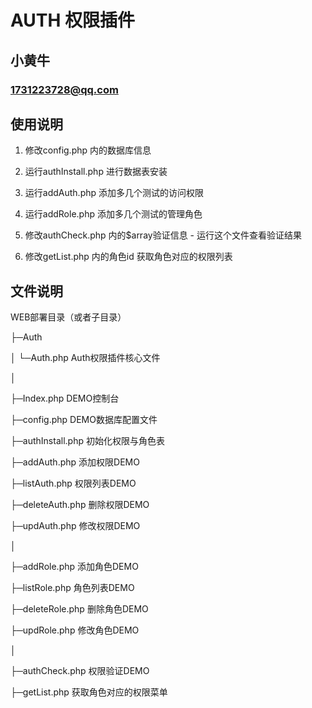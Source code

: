 AUTH 权限插件
===============================================

小黄牛
-----------------------------------------------

### 1731223728@qq.com 


## 使用说明

1. 修改config.php 内的数据库信息

2. 运行authInstall.php 进行数据表安装

3. 运行addAuth.php 添加多几个测试的访问权限

4. 运行addRole.php 添加多几个测试的管理角色

5. 修改authCheck.php 内的$array验证信息 - 运行这个文件查看验证结果

6. 修改getList.php 内的角色id 获取角色对应的权限列表

## 文件说明

WEB部署目录（或者子目录）

├─Auth

│   └─Auth.php      Auth权限插件核心文件 

│

├─Index.php          DEMO控制台

├─config.php         DEMO数据库配置文件

├─authInstall.php    初始化权限与角色表

├─addAuth.php        添加权限DEMO

├─listAuth.php       权限列表DEMO

├─deleteAuth.php     删除权限DEMO

├─updAuth.php        修改权限DEMO

│

├─addRole.php        添加角色DEMO

├─listRole.php       角色列表DEMO

├─deleteRole.php     删除角色DEMO

├─updRole.php        修改角色DEMO

│

├─authCheck.php      权限验证DEMO

├─getList.php        获取角色对应的权限菜单
